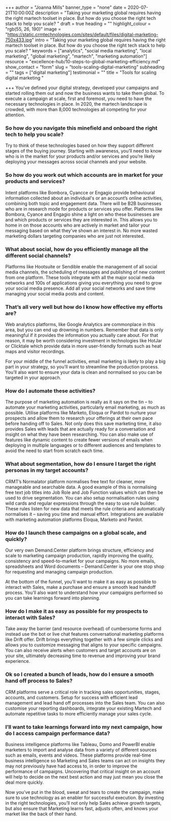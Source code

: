 +++
author = "Joanna Mills"
banner_type = "none"
date = 2020-07-21T10:00:00Z
description = "Taking your marketing global requires having the right martech toolset in place. But how do you choose the right tech stack to help you scale? "
draft = true
heading = ""
highlight_colour = "rgb(55, 26, 190)"
image = "https://static.crmtechnologies.com/sites/default/files/digital-marketing-750x433.jpg"
intro = "Taking your marketing global requires having the right martech toolset in place. But how do you choose the right tech stack to help you scale? "
keywords = ["analytics", "social media marketing", "local marketing", "global marketing", "martech", "marketing automation"]
resource = "excellence-hub/10-steps-to-global-marketing-efficiency.md"
show_contact = "form"
slug = "tools-scaling-digital-marketing"
subheading = ""
tags = ["digital marketing"]
testimonial = ""
title = "Tools for scaling digital marketing "

+++
You’ve defined your digital strategy, developed your campaigns and started rolling them out and now the business wants to take them global. To execute a campaign at scale, first and foremost, you need to have the necessary technologies in place. In 2020, the martech landscape is crowded, with more than 8,000 technologies all competing for your attention.

### So how do you navigate this minefield and onboard the right tech to help you scale?

Try to think of these technologies based on how they support different stages of the buying journey. Starting with awareness, you’ll need to know who is in the market for your products and/or services and you’re likely deploying your messages across social channels and your website.

### So how do you work out which accounts are in market for your products and services?

Intent platforms like Bombora, Cyancce or Engagio provide behavioural information collected about an individual's or an account’s online activities, combining both topic and engagement data. There will be B2B businesses who are in research mode for products or services you offer. Platforms like Bombora, Cyance and Engagio shine a light on who these businesses are and which products or services they are interested in. This allows you to home in on those accounts who are actively in market and tailor your messaging based on what they’ve shown an interest in. No more wasted marketing dollars targeting companies who are just not interested.

### What about social, how do you efficiently manage all the different social channels?

Platforms like Hootsuite or Sendible enable the management of all social media channels, the scheduling of messages and publishing of new content from one platform. These tools integrate with all the major social media networks and 100s of applications giving you everything you need to grow your social media presence. Add all your social networks and save time managing your social media posts and content.

### That’s all very well but how do I know how effective my efforts are?

Web analytics platforms, like Google Analytics are commonplace in this area, but you can end up drowning in numbers. Remember that data is only meaningful if it provides the information you actually care about. For that reason, it may be worth considering investment in technologies like HotJar or Clicktale which provide data in more user-friendly formats such as heat maps and visitor recordings.

For your middle of the funnel activities, email marketing is likely to play a big part in your strategy, so you’ll want to streamline the production process. You’ll also want to ensure your data is clean and normalised so you can be targeted in your approach.

### How do I automate these activities?

The purpose of marketing automation is really as it says on the tin – to automate your marketing activities, particularly email marketing, as much as possible. Utilise platforms like Marketo, Eloqua or Pardot to nurture your prospects and allow them to research your offerings at their own pace before handing off to Sales. Not only does this save marketing time, it also provides Sales with leads that are actually ready for a conversation and insight on what they have been researching. You can also make use of features like dynamic content to create fewer versions of emails when deploying in multiple languages or to different audiences and templates to avoid the need to start from scratch each time.

### What about segmentation, how do I ensure I target the right personas in my target accounts?

CRMT’s Normalator platform normalises free text for cleaner, more manageable and searchable data. A good example of this is normalising free text job titles into Job Role and Job Function values which can then be used to drive segmentation. You can also setup normalisation rules using wild cards and regular expressions through the easy to use rule builder. These rules listen for new data that meets the rule criteria and automatically normalises it – saving you time and manual effort. Integrations are available with marketing automation platforms Eloqua, Marketo and Pardot.

### How do I launch these campaigns on a global scale, and quickly?

Our very own Demand.Center platform brings structure, efficiency and scale to marketing campaign production, rapidly improving the quality, consistency and speed-to-market for your campaigns. No more emails, spreadsheets and Word documents – Demand.Center is your one stop shop for requesting and managing campaign production.

At the bottom of the funnel, you’ll want to make it as easy as possible to interact with Sales, make a purchase and ensure a smooth lead handoff process. You’ll also want to understand how your campaigns performed so you can take learnings forward into planning.

### How do I make it as easy as possible for my prospects to interact with Sales?

Take away the barrier (and resource overhead) of cumbersome forms and instead use the bot or live chat features conversational marketing platforms like Drift offer. Drift brings everything together with a few simple clicks and allows you to customize messaging that aligns to your specific campaigns. You can also receive alerts when customers and target accounts are on your site, ultimately decreasing time to revenue and improving your brand experience.

### Ok so I created a bunch of leads, how do I ensure a smooth hand off process to Sales?

CRM platforms serve a critical role in tracking sales opportunities, stages, accounts, and customers. Setup for success with efficient lead management and lead hand off processes into the Sales team. You can also customise your reporting dashboards, integrate your existing Martech and automate repetitive tasks to more efficiently manage your sales cycle.

### I’ll want to take learnings forward into my next campaign, how do I access campaign performance data?

Business intelligence platforms like Tableau, Domo and PowerBI enable marketers to import and analyse data from a variety of different sources such as emails, events and videos. These platforms provide real-time business intelligence so Marketing and Sales teams can act on insights they may not previously have had access to, in order to improve the performance of campaigns. Uncovering that critical insight on an account will help to decide on the next best action and may just mean you close the deal more quickly.

Now you’ve put in the blood, sweat and tears to create the campaign, make sure to use technology as an enabler for successful execution. By investing in the right technologies, you’ll not only help Sales achieve growth targets, but also ensure that Marketing learns fast, adjusts often, and knows your market like the back of their hand.

